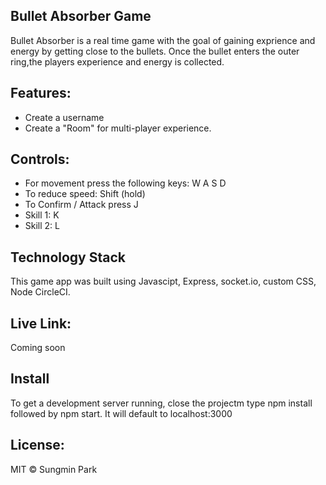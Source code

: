 ## Bullet Absorber Game

Bullet Absorber is a real time game with the goal of gaining exprience and energy by getting close to the bullets. Once the bullet enters the outer ring,the players experience and energy is collected.

## Features:
 - Create a username
 - Create a "Room" for multi-player experience. 

 ## Controls:
 - For movement press the following keys: W A S D
 - To reduce speed: Shift (hold)
 - To Confirm / Attack press J
 - Skill 1: K
 - Skill 2: L

 ## Technology Stack
This game app was built using Javascipt, Express, socket.io, custom CSS, Node CircleCI.

## Live Link:
Coming soon

## Install
To get a development server running, close the projectm type npm install followed by npm start. It will default to localhost:3000

## License:
MIT © Sungmin Park

